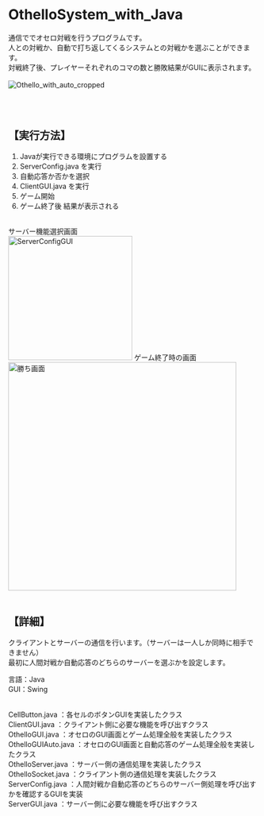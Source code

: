 # OthelloSystem_with_Java

通信ででオセロ対戦を行うプログラムです。<br>
人との対戦か、自動で打ち返してくるシステムとの対戦かを選ぶことができます。<br>
対戦終了後、プレイヤーそれぞれのコマの数と勝敗結果がGUIに表示されます。<br>
<br>
![Othello_with_auto_cropped](https://user-images.githubusercontent.com/64346215/151690341-c9ad3236-87c3-4258-881b-17fe757ce02d.gif)

<br><br>
## 【実行方法】
1. Javaが実行できる環境にプログラムを設置する<br>
2. ServerConfig.java を実行<br>
3. 自動応答か否かを選択<br>
4. ClientGUI.java を実行<br>
5. ゲーム開始<br>
6. ゲーム終了後 結果が表示される<br>
<br>
サーバー機能選択画面<br>
<img width="250" alt="ServerConfigGUI" src="https://user-images.githubusercontent.com/64346215/151689460-2c18c141-de72-4801-a06f-5c108762a565.PNG">
ゲーム終了時の画面<br>
<img width="460" alt="勝ち画面" src="https://user-images.githubusercontent.com/64346215/151689479-e6cdbc62-e49c-4f75-833b-dce2418cdc4e.PNG">
<br><br>

## 【詳細】
クライアントとサーバーの通信を行います。（サーバーは一人しか同時に相手できません）<br>
最初に人間対戦か自動応答のどちらのサーバーを選ぶかを設定します。<br>

言語：Java<br>
GUI：Swing<br>
<br>

CellButton.java     ：各セルのボタンGUIを実装したクラス<br>
ClientGUI.java      ：クライアント側に必要な機能を呼び出すクラス<br>
OthelloGUI.java     ：オセロのGUI画面とゲーム処理全般を実装したクラス<br>
OthelloGUIAuto.java ：オセロのGUI画面と自動応答のゲーム処理全般を実装したクラス<br>
OthelloServer.java  ：サーバー側の通信処理を実装したクラス<br>
OthelloSocket.java  ：クライアント側の通信処理を実装したクラス<br>
ServerConfig.java   ：人間対戦か自動応答のどちらのサーバー側処理を呼び出すかを確認するGUIを実装<br>
ServerGUI.java      ：サーバー側に必要な機能を呼び出すクラス<br>

